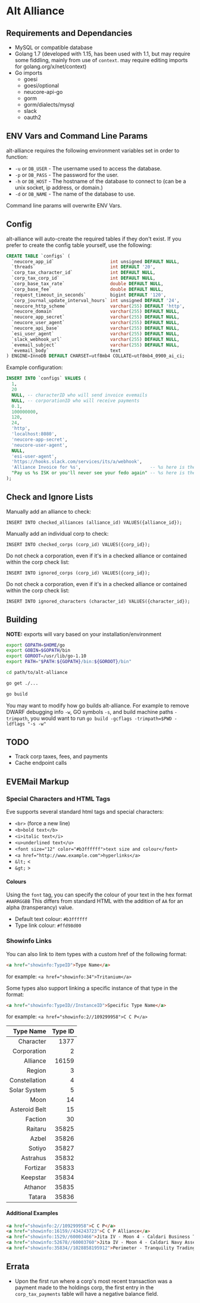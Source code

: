 # Alt Alliance
## Requirements and Dependancies
* MySQL or compatible database
* Golang 1.7 (developed with 1.15, has been used with 1.1, but may require some fiddling, mainly from use of `context`. may require editing imports for golang.org/x/net/context)
* Go imports
  * goesi
  * goesi/optional
  * neucore-api-go
  * gorm
  * gorm/dialects/mysql
  * slack
  * oauth2

## ENV Vars and Command Line Params
alt-alliance requires the following environment variables set in order to function:
* `-u` or `DB_USER` - The username used to access the database.
* `-p` or `DB_PASS` - The password for the user.
* `-h` or `DB_HOST` - The hostname of the database to connect to (can be a unix socket, ip address, or domain.)
* `-d` or `DB_NAME` - The name of the database to use.

Command line params will overwrite ENV Vars.

## Config
alt-alliance will auto-create the required tables if they don't exist. If you prefer to create the config table yourself, use the following:
``` SQL
CREATE TABLE `configs` (
  `neucore_app_id`                     int unsigned DEFAULT NULL,
  `threads`                            int DEFAULT '20',
  `corp_tax_character_id`              int DEFAULT NULL,
  `corp_tax_corp_id`                   int DEFAULT NULL,
  `corp_base_tax_rate`                 double DEFAULT NULL,
  `corp_base_fee`                      double DEFAULT NULL,
  `request_timeout_in_seconds`         bigint DEFAULT '120',
  `corp_journal_update_interval_hours` int unsigned DEFAULT '24',
  `neucore_http_scheme`                varchar(255) DEFAULT 'http',
  `neucore_domain`                     varchar(255) DEFAULT NULL,
  `neucore_app_secret`                 varchar(255) DEFAULT NULL,
  `neucore_user_agent`                 varchar(255) DEFAULT NULL,
  `neucore_api_base`                   varchar(255) DEFAULT NULL,
  `esi_user_agent`                     varchar(255) DEFAULT NULL,
  `slack_webhook_url`                  varchar(255) DEFAULT NULL,
  `evemail_subject`                    varchar(255) DEFAULT NULL,
  `evemail_body`                       text
) ENGINE=InnoDB DEFAULT CHARSET=utf8mb4 COLLATE=utf8mb4_0900_ai_ci;
```

Example configuration:
``` SQL
INSERT INTO `configs` VALUES (
  1,
  20
  NULL, -- characterID who will send invoice evemails
  NULL, -- corporationID who will receive payments
  0.1,
  100000000,
  120,
  24,
  'http',
  'localhost:8080',
  'neucore-app-secret',
  'neucore-user-agent',
  NULL,
  'esi-user-agent',
  'https://hooks.slack.com/services/its/a/webhook',
  'Alliance Invoice for %s',                          -- %s here is the YYYY-MM-DD formatted date.
  "Pay us %s ISK or you'll never see your fedo again" -- %s here is the amount of isk owed.
);
```

## Check and Ignore Lists
Manually add an alliance to check:

`INSERT INTO checked_alliances (alliance_id) VALUES({alliance_id});`

Manually add an individual corp to check:

`INSERT INTO checked_corps (corp_id) VALUES({corp_id});`

Do not check a corporation, even if it's in a checked alliance or contained within the corp check list:

`INSERT INTO ignored_corps (corp_id) VALUES({corp_id});`

Do not check a corporation, even if it's in a checked alliance or contained within the corp check list:

`INSERT INTO ignored_characters (character_id) VALUES({character_id});`

## Building
**NOTE:** exports will vary based on your installation/environment
``` bash
export GOPATH=$HOME/go
export GOBIN=$GOPATH/bin
export GOROOT=/usr/lib/go-1.10
export PATH="$PATH:${GOPATH}/bin:${GOROOT}/bin"

cd path/to/alt-alliance

go get ./...

go build
```
You may want to modify how go builds alt-alliance. For example to remove DWARF debugging info `-w`, GO symbols `-s`, and build machine paths `-trimpath`, you would want to run `go build -gcflags -trimpath=$PWD -ldflags "-s -w"`

## TODO
* Track corp taxes, fees, and payments
* Cache endpoint calls

## EVEMail Markup
### Special Characters and HTML Tags
Eve supports several standard html tags and special characters:
* `<br>` (force a new line)
* `<b>bold text</b>`
* `<i>italic text</i>`
* `<u>underlined text</u>`
* `<font size="12" color="#b3ffffff">text size and colour</font>`
* `<a href="http://www.example.com">hyperlinks</a>`
* `&lt;` <
* `&gt;` >

#### Colours
Using the `font` tag, you can specify the colour of your text in the hex format `#AARRGGBB` This differs from standard HTML with the addition of `AA` for an alpha (transperancy) value.
* Default text colour: `#b3ffffff`
* Type link colour: `#ffd98d00`

### Showinfo Links
You can also link to item types with a custom href of the following format:
``` html
<a href="showinfo:TypeID">Type Name</a>
```
for example: `<a href="showinfo:34">Tritanium</a>`

Some types also support linking a specific instance of that type in the format:
``` html
<a href="showinfo:TypeID//InstanceID">Specific Type Name</a>
```
for example: `<a href="showinfo:2//109299958">C C P</a>`

|   Type Name   | Type ID |
|--------------:|--------:|
| Character     |    1377 |
| Corporation   |       2 |
| Alliance      |   16159 |
| Region        |       3 |
| Constellation |       4 |
| Solar System  |       5 |
| Moon          |      14 |
| Asteroid Belt |      15 |
| Faction       |      30 |
| Raitaru       |   35825 |
| Azbel         |   35826 |
| Sotiyo        |   35827 |
| Astrahus      |   35832 |
| Fortizar      |   35833 |
| Keepstar      |   35834 |
| Athanor       |   35835 |
| Tatara        |   35836 |

#### Additional Examples
``` html
<a href="showinfo:2//109299958">C C P</a>
<a href="showinfo:16159//434243723">C C P Alliance</a>
<a href="showinfo:1529//60003466">Jita IV - Moon 4 - Caldari Business Tribunal Bureau Offices</a>
<a href="showinfo:52678//60003760">Jita IV - Moon 4 - Caldari Navy Assembly Plant</a>
<a href="showinfo:35834//1028858195912">Perimeter - Tranquility Trading Tower</a>
```

## Errata
* Upon the first run where a corp's most recent transaction was a payment made to the holdings corp, the first entry in the `corp_tax_payments` table will have a negative balance field.
